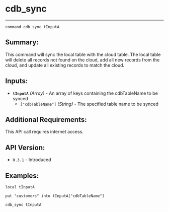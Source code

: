 # cdb_sync
---
```
command cdb_sync tInputA
```

## Summary:
This command will sync the local table with the cloud table. The local table will delete all records not found on the cloud, add all new records from the cloud, and update all existing records to match the cloud.

## Inputs:
* **`tInputA`** *(Array)* - An array of keys containing the cdbTableName to be synced
    * `["cdbTableName"]` *(String)* - The specified table name to be synced

## Additional Requirements:
This API call requires internet access.

## API Version:
* `0.3.1` - Introduced

## Examples:
```
local tInputA
     
put "customers" into tInputA["cdbTableName"]
     
cdb_sync tInputA
``` 